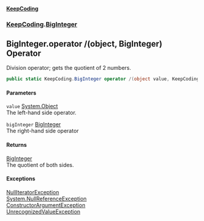 #### [KeepCoding](index.md 'index')
### [KeepCoding](KeepCoding.md 'KeepCoding').[BigInteger](BigInteger.md 'KeepCoding.BigInteger')
## BigInteger.operator /(object, BigInteger) Operator
Division operator; gets the quotient of 2 numbers.  
```csharp
public static KeepCoding.BigInteger operator /(object value, KeepCoding.BigInteger bigInteger);
```
#### Parameters
<a name='KeepCoding_BigInteger_op_Division(object_KeepCoding_BigInteger)_value'></a>
`value` [System.Object](https://docs.microsoft.com/en-us/dotnet/api/System.Object 'System.Object')  
The left-hand side operator.
  
<a name='KeepCoding_BigInteger_op_Division(object_KeepCoding_BigInteger)_bigInteger'></a>
`bigInteger` [BigInteger](BigInteger.md 'KeepCoding.BigInteger')  
The right-hand side operator
  
#### Returns
[BigInteger](BigInteger.md 'KeepCoding.BigInteger')  
The quotient of both sides.
#### Exceptions
[NullIteratorException](NullIteratorException.md 'KeepCoding.Internal.NullIteratorException')  
[System.NullReferenceException](https://docs.microsoft.com/en-us/dotnet/api/System.NullReferenceException 'System.NullReferenceException')  
[ConstructorArgumentException](ConstructorArgumentException.md 'KeepCoding.Internal.ConstructorArgumentException')  
[UnrecognizedValueException](UnrecognizedValueException.md 'KeepCoding.Internal.UnrecognizedValueException')  
